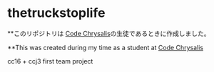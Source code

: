 # thetruckstoplife

**このリポジトリは [Code Chrysalis](https://www.codechrysalis.io/)の生徒であるときに作成しました。
<br />

**This was created during my time as a student at [Code Chrysalis](https://www.codechrysalis.io/)

cc16 + ccj3 first team project
